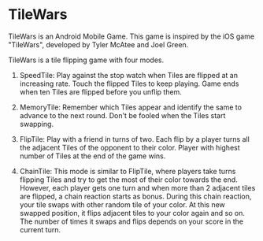 TileWars
========

TileWars is an Android Mobile Game. This game is inspired by the iOS game "TileWars", developed by Tyler McAtee and Joel Green.

TileWars is a tile flipping game with four modes.

1) SpeedTile: Play against the stop watch when Tiles are flipped at an increasing rate. Touch the flipped Tiles to keep playing. Game ends when ten Tiles are flipped before you unflip them.

2) MemoryTile: Remember which Tiles appear and identify the same to advance to the next round. Don't be fooled when the Tiles start swapping.

3) FlipTile: Play with a friend in turns of two. Each flip by a player turns all the adjacent Tiles of the opponent to their color. Player with highest number of Tiles at the end of the game wins.

4) ChainTile: This mode is similar to FlipTile, where players take turns flipping Tiles and try to get the most of their color towards the end. However, each player gets one turn and when more than 2 adjacent tiles are flipped, a chain reaction starts as bonus. During this chain reaction, your tile swaps with other random tile of your color. At this new swapped position, it flips adjacent tiles to your color again and so on. The number of times it swaps and flips depends on your score in the current turn.
